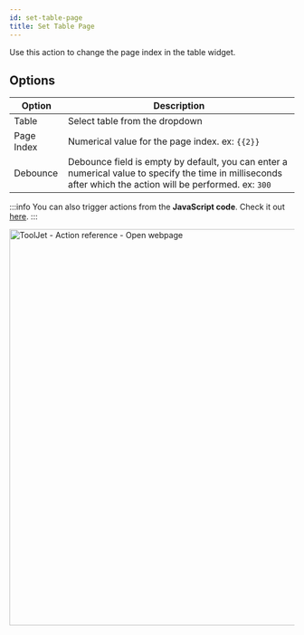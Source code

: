 ```yaml
---
id: set-table-page
title: Set Table Page
---
```


Use this action to change the page index in the table widget.

## Options

| Option | Description |
|--------|-------------|
| Table   | Select table from the dropdown |
| Page Index | Numerical value for the page index. ex: `{{2}}` |
| Debounce | Debounce field is empty by default, you can enter a numerical value to specify the time in milliseconds after which the action will be performed. ex: `300` |

:::info
You can also trigger actions from the **JavaScript code**. Check it out [here](/docs/how-to/run-actions-from-runjs).
:::

<div style={{textAlign: 'center'}}>

<img className="screenshot-full" src="/img/actions/settablepage/page2.png" alt="ToolJet - Action reference - Open webpage" width="700" />

</div>